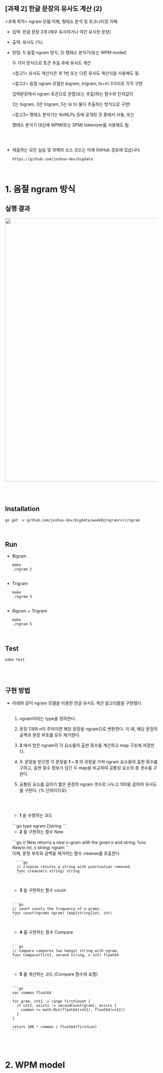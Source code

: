 ## [과제 2] 한글 문장의 유사도 계산 (2)

  <과제 목적> ngram 모델 이해, 형태소 분석 및 토크나이징 이해

  - 입력: 한글 문장 2개 (매우 유사하거나 약간 유사한 문장)

  - 출력: 유사도 (%)

  - 방법: 1) 음절 ngram 방식, 2) 형태소 분석기(또는 WPM model)

      두 가지 방식으로 토큰 추출 후에 유사도 계산

      <참고1> 유사도 계산식은 위 1번 또는 다른 유사도 계산식을 사용해도 됨.

      <참고2> 음절 ngram 모델은 bigram, trigram, bi+tri 3가지로 각각 구현

      입력문장에서 ngram 토큰으로 분할(또는 추출)하는 함수의 인자값이

      2는 bigram, 3은 trigram, 5는 bi tri 둘다 추출하는 방식으로 구현!

      <참고3> 형태소 분석기는 KoNLPy 등에 공개된 것 중에서 사용, 또는

      형태소 분석기 대신에 WPM(또는 SPM) tokenizer를 사용해도 됨.

<br><br>

* 제출하는 모든 실습 및 과제의 소스 코드는 아래 GitHub 경로에 있습니다.
  <br>

  ```https://github.com/joshua-dev/bigdata```

<br>

# 1. 음절 ngram 방식

## 실행 결과

<img src="https://user-images.githubusercontent.com/29545214/77829994-d0181c80-7168-11ea-90e6-081f6996f062.png" width="857" height="866">

<br><br>

## Installation

```shell
go get -v github.com/joshua-dev/bigdata/week02/ngram/src/ngram
```
<br>

## Run

- Bigram
  ```shell
  make
  ./ngram 2
  ```
  <br>
- Trigram
  ```shell
  make
  ./ngram 3
  ```
  <br>
- Bigram + Trigram
  ```shell
  make
  ./ngram 5
  ```

<br>

## Test

```shell
make test
```

<br><br>

## 구현 방법

- 아래와 같이 ngram 모델을 이용한 한글 유사도 계산 알고리즘을 구현했다.
    <br><br>
    1. ngram이라는 type을 정의한다.
    
    2. 문장 1개와 n이 주어지면 해당 문장을 ngram으로 변환한다. 이 때, 해당 문장의 공백과 문장 부호를 모두 제거한다.
    
    3. **2** 에서 얻은 ngram의 각 요소들의 출현 횟수를 계산하고 map 구조에 저장한다.
    
    4. 두 문장을 받으면 각 문장을 **1 ~ 3** 의 과정을 거쳐 ngram 요소들의 출현 횟수를 구하고, 출현 횟수 정보가 담긴 두 map을 비교하여 공통된 요소의 총 갯수를 구한다.
    
    5. 공통된 요소를 길이가 짧은 문장의 ngram 갯수로 나누고 100을 곱하여 유사도를 구한다. (% 단위이므로)

    <br><br>

    - **1** 을 수행하는 코드
    <br>
      ```go
      type ngram []string
      ```
    <br>
    
    - **2** 를 구현하는 함수 New
    <br>
      ```go
      // New returns a new n-gram with the given n and string.
      func New(n int, s string) ngram
      ```
      <br>
      이때, 문장 부호와 공백을 제거하는 함수 cleanse를 호출한다.
      <br>
      
        ```go
        // cleanse returns a string with punctuation removed.
        func cleanse(s string) string
        ```
    <br>

    - **3** 을 구현하는 함수 count
    <br>

      ```go
      // count counts the frequency of n-grams.
      func count(ngrams ngram) (map[string]int, int)
      ```
    <br>
    
    - **4** 를 구현하는 함수 Compare
    <br>

      ```go
      // Compare compares two hangul string with ngram.
      func Compare(first, second string, n int) float64
      ```
    <br>
    
    - **5** 를 계산하는 코드 (Compare 함수에 포함)
    <br>

      ```go
      var common float64

      for gram, cnt1 := range firstCount {
        if cnt2, exists := secondCount[gram]; exists {
          common += math.Min(float64(cnt1), float64(cnt2))
        }
      }

      return 100 * common / float64(firstLen)
      ```
      
<br><br>

# 2. WPM model
